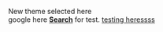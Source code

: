 New theme selected here <br/>
google here <b>[Search](https://google.com/)</b> for test.
[testing heressss](/docs/test.md)
